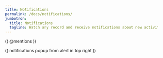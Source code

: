 ```yaml
---
title: Notifications
permalink: /docs/notifications/
jumbotron:
  title: Notifications
  tagline: Watch any record and receive notifications about new activity
---
```


(( @mentions ))

(( notifications popup from alert in top right ))